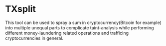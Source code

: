 # TXsplit
This tool can be used to spray a sum in cryptocurrency(Bitcoin for example) into multiple unequal parts to complicate taint-analysis while performing different money-laundering related operations and trafficing cryptocurrencies in general. 

